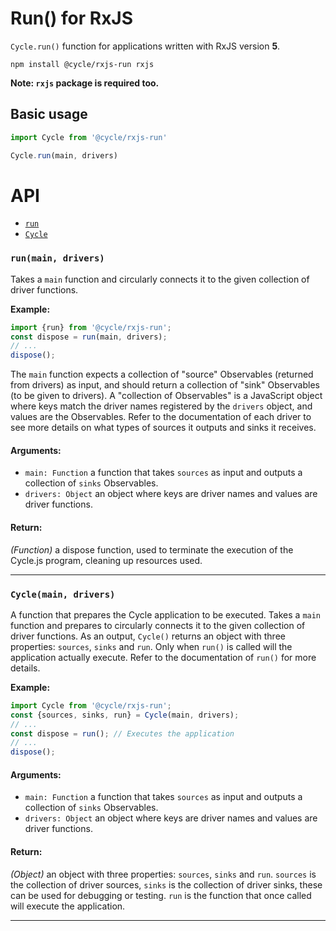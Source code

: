 # Run() for RxJS

`Cycle.run()` function for applications written with RxJS version **5**.

```
npm install @cycle/rxjs-run rxjs
```

**Note: `rxjs` package is required too.**

## Basic usage

```js
import Cycle from '@cycle/rxjs-run'

Cycle.run(main, drivers)
```

# API

- [`run`](#run)
- [`Cycle`](#Cycle)

### <a id="run"></a> `run(main, drivers)`

Takes a `main` function and circularly connects it to the given collection
of driver functions.

**Example:**
```js
import {run} from '@cycle/rxjs-run';
const dispose = run(main, drivers);
// ...
dispose();
```

The `main` function expects a collection of "source" Observables (returned
from drivers) as input, and should return a collection of "sink" Observables
(to be given to drivers). A "collection of Observables" is a JavaScript
object where keys match the driver names registered by the `drivers` object,
and values are the Observables. Refer to the documentation of each driver to
see more details on what types of sources it outputs and sinks it receives.

#### Arguments:

- `main: Function` a function that takes `sources` as input and outputs a collection of `sinks` Observables.
- `drivers: Object` an object where keys are driver names and values are driver functions.

#### Return:

*(Function)* a dispose function, used to terminate the execution of the Cycle.js program, cleaning up resources used.

- - -

### <a id="Cycle"></a> `Cycle(main, drivers)`

A function that prepares the Cycle application to be executed. Takes a `main`
function and prepares to circularly connects it to the given collection of
driver functions. As an output, `Cycle()` returns an object with three
properties: `sources`, `sinks` and `run`. Only when `run()` is called will
the application actually execute. Refer to the documentation of `run()` for
more details.

**Example:**
```js
import Cycle from '@cycle/rxjs-run';
const {sources, sinks, run} = Cycle(main, drivers);
// ...
const dispose = run(); // Executes the application
// ...
dispose();
```

#### Arguments:

- `main: Function` a function that takes `sources` as input and outputs a collection of `sinks` Observables.
- `drivers: Object` an object where keys are driver names and values are driver functions.

#### Return:

*(Object)* an object with three properties: `sources`, `sinks` and `run`. `sources` is the collection of driver sources, `sinks` is the
collection of driver sinks, these can be used for debugging or testing. `run`
is the function that once called will execute the application.

- - -

